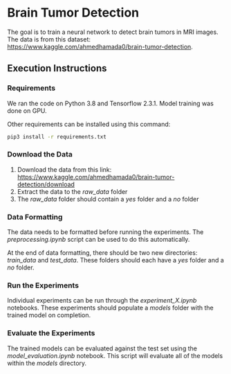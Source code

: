 # Brain Tumor Detection

The goal is to train a neural network to detect brain tumors in MRI images. The data is from this dataset: https://www.kaggle.com/ahmedhamada0/brain-tumor-detection.

## Execution Instructions

### Requirements
We ran the code on Python 3.8 and Tensorflow 2.3.1. Model training was done on GPU.

Other requirements can be installed using this command:
```bash
pip3 install -r requirements.txt
```

### Download the Data
 1. Download the data from this link: https://www.kaggle.com/ahmedhamada0/brain-tumor-detection/download
 2. Extract the data to the *raw_data* folder
 3. The *raw_data* folder should contain a *yes* folder and a *no* folder

 ### Data Formatting
 The data needs to be formatted before running the experiments. The *preprocessing.ipynb* script can be used to do this automatically.

 At the end of data formatting, there should be two new directories: *train_data* and *test_data*. These folders should each have a *yes* folder and a *no* folder.
 
 ### Run the Experiments
 Individual experiments can be run through the *experiment_X.ipynb* notebooks. These experiments should populate a *models* folder with the trained model on completion.

 ### Evaluate the Experiments
The trained models can be evaluated against the test set using the *model_evaluation.ipynb* notebook. This script will evaluate all of the models within the *models* directory.
